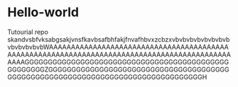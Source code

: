 # Hello-world
Tutourial repo
skandvsbfvksabgsakjvnsfkavbsafbhfakjfnvafhbvxzcbzxvbvbvbvbvbvbvbvbvbvbvbvbvbWAAAAAAAAAAAAAAAAAAAAAAAAAAAAAAAAAAAAAAAAAAAAAAAAAAAAAAAAAAAAAAAAAAAAAAAAAAAAAAAAAAAAAAAAAAAAAAAAGGGGGGGGGGGGGGGGGGGGGGGGGGGGGGGGGGGGGGGGGGGGGGGGGGGGZGGGGGGGGGGGGGGGGGGGGGGGGGGGGGGGGGGGGGGGGGGGGGGGGGGGGGGGGGGGGGGGGGGGGGGGGGGGGGGGGGH
